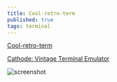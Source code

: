 ```yaml
---
title: Cool-retro-term
published: true
tags: terminal
---
```

[Cool-retro-term](https://github.com/Swordfish90/cool-retro-term)

[Cathode: Vintage Terminal Emulator](https://www.jwz.org/blog/2011/01/cathode-vintage-terminal-emulator/)

![screenshot](https://camo.githubusercontent.com/cf43a96fa96637a216c7f6efa66a2ab513824770/687474703a2f2f692e696d6775722e636f6d2f4c78306163517a2e6a7067)

